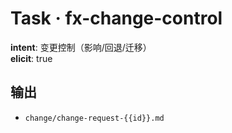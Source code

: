 # Task · fx-change-control

**intent**: 变更控制（影响/回退/迁移）  
**elicit**: true

## 输出

- `change/change-request-{{id}}.md`
